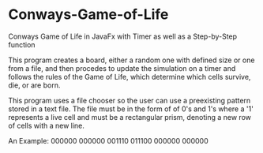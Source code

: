 # Conways-Game-of-Life
Conways Game of Life in JavaFx with Timer as well as a Step-by-Step function

This program creates a board, either a random one with defined size or one from a file, and then procedes to 
update the simulation on a timer and follows the rules of the Game of Life, which determine which cells survive, die, or are born.

This program uses a file chooser so the user can use a preexisting pattern stored in a text file.
The file must be in the form of of 0's and 1's where a '1' represents a live cell and must be a 
rectangular prism, denoting a new row of cells with a new line.

An Example:
000000
000000
001110
011100
000000
000000
